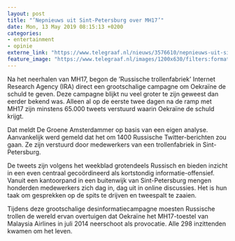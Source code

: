 ```yaml
---
layout: post
title: "’Nepnieuws uit Sint-Petersburg over MH17’"
date: Mon, 13 May 2019 08:15:13 +0200
categories: 
- entertainment 
- opinie 
externe_link: "https://www.telegraaf.nl/nieuws/3576610/nepnieuws-uit-sint-petersburg-over-mh17"
feature_image: "https://www.telegraaf.nl/images/1200x630/filters:format(jpeg):quality(80)/cdn-kiosk-api.telegraaf.nl/bc57b188-7547-11e9-8689-0218eaf05005.jpg"
---
```


<p class="intro">Na het neerhalen van MH17, begon de ’Russische trollenfabriek’ Internet Research Agency (IRA) direct een grootschalige campagne om Oekraïne de schuld te geven. Deze campagne blijkt nu veel groter te zijn geweest dan eerder bekend was. Alleen al op de eerste twee dagen na de ramp met MH17 zijn minstens 65.000 tweets verstuurd waarin Oekraïne de schuld krijgt.</p> <p>Dat meldt De Groene Amsterdammer op basis van een eigen analyse. Aanvankelijk werd gemeld dat het om 1400 Russische Twitter-berichten zou gaan. Ze zijn verstuurd door medewerkers van een trollenfabriek in Sint-Petersburg.</p><p>De tweets zijn volgens het weekblad grotendeels Russisch en bieden inzicht in een even centraal gecoördineerd als kortstondig informatie-offensief. Vanuit een kantoorpand in een buitenwijk van Sint-Petersburg mengen honderden medewerkers zich dag in, dag uit in online discussies. Het is hun taak om gesprekken op de spits te drijven en tweespalt te zaaien.</p><p>Tijdens deze grootschalige desinformatiecampagne moesten Russische trollen de wereld ervan overtuigen dat Oekraïne het MH17-toestel van Malaysia Airlines in juli 2014 neerschoot als provocatie. Alle 298 inzittenden kwamen om het leven.</p>
